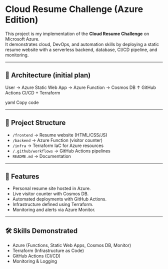 # Cloud Resume Challenge (Azure Edition)

This project is my implementation of the **Cloud Resume Challenge** on Microsoft Azure.  
It demonstrates cloud, DevOps, and automation skills by deploying a static resume website with a serverless backend, database, CI/CD pipeline, and monitoring.

---

## 📌 Architecture (initial plan)
User → Azure Static Web App → Azure Function → Cosmos DB
↑
GitHub Actions CI/CD + Terraform

yaml
Copy code

---

## 📂 Project Structure
- `/frontend` → Resume website (HTML/CSS/JS)
- `/backend` → Azure Function (visitor counter)
- `/infra` → Terraform IaC for Azure resources
- `/.github/workflows` → GitHub Actions pipelines
- `README.md` → Documentation

---

## 🚀 Features
- Personal resume site hosted in Azure.
- Live visitor counter with Cosmos DB.
- Automated deployments with GitHub Actions.
- Infrastructure defined using Terraform.
- Monitoring and alerts via Azure Monitor.

---

## 🛠️ Skills Demonstrated
- Azure (Functions, Static Web Apps, Cosmos DB, Monitor)
- Terraform (Infrastructure as Code)
- GitHub Actions (CI/CD)
- Monitoring & Logging
